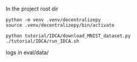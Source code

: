 In the project root dir

```
python -m venv .venv/decentralizepy
source .venv/decentralizepy/bin/activate
```
```
python tutorial/IDCA/download_MNIST_dataset.py
./tutorial/IDCA/run_IDCA.sh
```
logs in eval/data/<date-time>